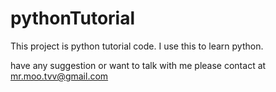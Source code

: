 # pythonTutorial
This project is python tutorial code.
I use this to learn python.

have any suggestion or want to talk with me please contact at mr.moo.tvv@gmail.com
